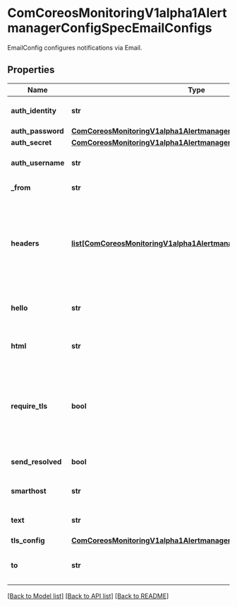 # ComCoreosMonitoringV1alpha1AlertmanagerConfigSpecEmailConfigs

EmailConfig configures notifications via Email.
## Properties
Name | Type | Description | Notes
------------ | ------------- | ------------- | -------------
**auth_identity** | **str** | The identity to use for authentication. | [optional] 
**auth_password** | [**ComCoreosMonitoringV1alpha1AlertmanagerConfigSpecAuthPassword**](ComCoreosMonitoringV1alpha1AlertmanagerConfigSpecAuthPassword.md) |  | [optional] 
**auth_secret** | [**ComCoreosMonitoringV1alpha1AlertmanagerConfigSpecAuthSecret**](ComCoreosMonitoringV1alpha1AlertmanagerConfigSpecAuthSecret.md) |  | [optional] 
**auth_username** | **str** | The username to use for authentication. | [optional] 
**_from** | **str** | The sender address. | [optional] 
**headers** | [**list[ComCoreosMonitoringV1alpha1AlertmanagerConfigSpecHeaders]**](ComCoreosMonitoringV1alpha1AlertmanagerConfigSpecHeaders.md) | Further headers email header key/value pairs. Overrides any headers previously set by the notification implementation. | [optional] 
**hello** | **str** | The hostname to identify to the SMTP server. | [optional] 
**html** | **str** | The HTML body of the email notification. | [optional] 
**require_tls** | **bool** | The SMTP TLS requirement. Note that Go does not support unencrypted connections to remote SMTP endpoints. | [optional] 
**send_resolved** | **bool** | Whether or not to notify about resolved alerts. | [optional] 
**smarthost** | **str** | The SMTP host through which emails are sent. | [optional] 
**text** | **str** | The text body of the email notification. | [optional] 
**tls_config** | [**ComCoreosMonitoringV1alpha1AlertmanagerConfigSpecTlsConfig**](ComCoreosMonitoringV1alpha1AlertmanagerConfigSpecTlsConfig.md) |  | [optional] 
**to** | **str** | The email address to send notifications to. | [optional] 

[[Back to Model list]](../README.md#documentation-for-models) [[Back to API list]](../README.md#documentation-for-api-endpoints) [[Back to README]](../README.md)


